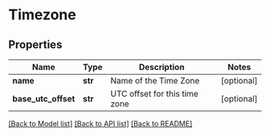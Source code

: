 # Timezone

## Properties
Name | Type | Description | Notes
------------ | ------------- | ------------- | -------------
**name** | **str** | Name of the Time Zone | [optional] 
**base_utc_offset** | **str** | UTC offset for this time zone | [optional] 

[[Back to Model list]](../README.md#documentation-for-models) [[Back to API list]](../README.md#documentation-for-api-endpoints) [[Back to README]](../README.md)


